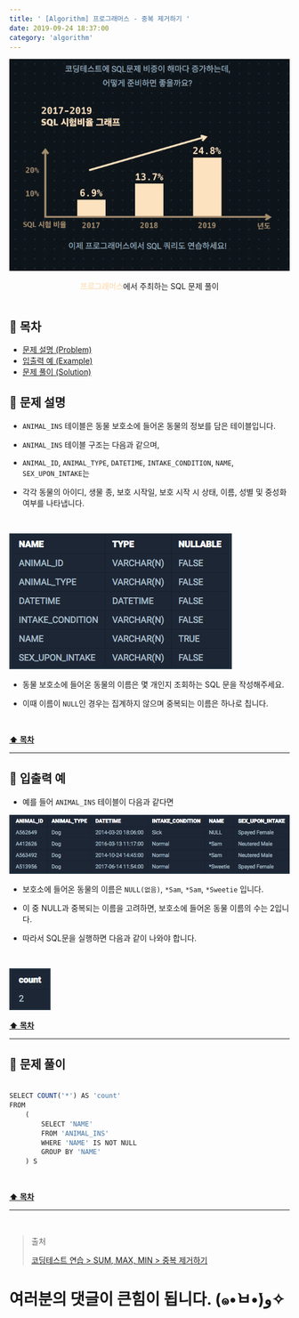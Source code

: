 ```yaml
---
title: ' [Algorithm] 프로그래머스 - 중복 제거하기 '
date: 2019-09-24 18:37:00
category: 'algorithm'
---
```


![](../../images/sql/logo.png)

<center><strong style="color:#FDE2BF">프로그래머스</strong>에서 주최하는 SQL 문제 풀이</center>

<br />

## **💎 목차**

- [문제 설명 (Problem)](#-문제-설명)
- [입출력 예 (Example)](#-입출력-예)
- [문제 풀이 (Solution)](#-문제-풀이)

## **📕 문제 설명**

- `ANIMAL_INS` 테이블은 동물 보호소에 들어온 동물의 정보를 담은 테이블입니다.

- `ANIMAL_INS` 테이블 구조는 다음과 같으며,

- `ANIMAL_ID`, `ANIMAL_TYPE`, `DATETIME`, `INTAKE_CONDITION`, `NAME`, `SEX_UPON_INTAKE`는

- 각각 동물의 아이디, 생물 종, 보호 시작일, 보호 시작 시 상태, 이름, 성별 및 중성화 여부를 나타냅니다.

<br />

![](../../images/sql/table.1.png)
<br />

- 동물 보호소에 들어온 동물의 이름은 몇 개인지 조회하는 SQL 문을 작성해주세요.

- 이때 이름이 `NULL`인 경우는 집계하지 않으며 중복되는 이름은 하나로 칩니다.

<br />

**[⬆ 목차](#-목차)**

---

## **📙 입출력 예**

- 예를 들어 `ANIMAL_INS` 테이블이 다음과 같다면

![](../../images/sql/sum,max,min/4-1.example.png)
<br />

- 보호소에 들어온 동물의 이름은 `NULL(없음)`, `*Sam`, `*Sam`, `*Sweetie` 입니다.

- 이 중 NULL과 중복되는 이름을 고려하면, 보호소에 들어온 동물 이름의 수는 2입니다.

- 따라서 SQL문을 실행하면 다음과 같이 나와야 합니다.

<br />

![](../../images/sql/sum,max,min/4-2.example.png)
<br />

**[⬆ 목차](#-목차)**

---

## **📘 문제 풀이**

```js

SELECT COUNT('*') AS 'count'
FROM
    (
        SELECT 'NAME'
        FROM 'ANIMAL_INS'
        WHERE 'NAME' IS NOT NULL
        GROUP BY 'NAME'
    ) S

```

<br />

**[⬆ 목차](#-목차)**

---

<br />

> 출처
>
> <a href="https://programmers.co.kr/learn/courses/30/lessons/59408" target="_blank">코딩테스트 연습 > SUM, MAX, MIN > 중복 제거하기</a>

# 여러분의 댓글이 큰힘이 됩니다. (๑•̀ㅂ•́)و✧
